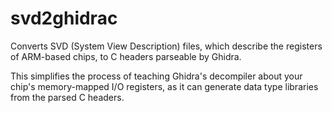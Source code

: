 # svd2ghidrac

Converts SVD (System View Description) files, which describe the registers of ARM-based chips, to C headers parseable by Ghidra.

This simplifies the process of teaching Ghidra's decompiler about your chip's memory-mapped I/O registers, as it can generate data type libraries from the parsed C headers.
